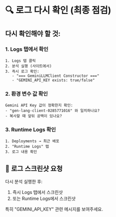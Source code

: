 # 🔍 로그 다시 확인 (최종 점검)

## 다시 확인해야 할 것:

### 1. Logs 탭에서 확인
```
1. Logs 탭 클릭
2. 분석 실행 (사이트에서)
3. 즉시 로그 확인:
   - "=== GeminiLLMClient Constructor ==="
   - "GEMINI_API_KEY exists: true/false"
```

### 2. 환경 변수 값 확인
```
Gemini API Key 값이 정확한지 확인:
- "gen-lang-client-0285771016" 와 일치하나요?
- 복사할 때 앞뒤 공백이 있나요?
```

### 3. Runtime Logs 확인
```
1. Deployments → 최근 배포
2. "Runtime Logs" 탭
3. 로그 내용 확인
```

## 📸 로그 스크린샷 요청

다시 분석 실행한 후:
1. 즉시 Logs 탭에서 스크린샷
2. 또는 Runtime Logs에서 스크린샷

특히 "GEMINI_API_KEY" 관련 메시지를 보여주세요.

